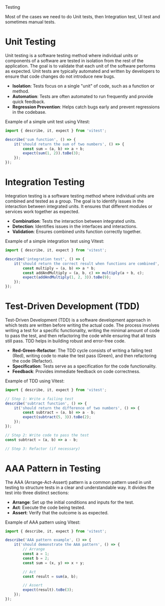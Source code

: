 Testing 

Most of the cases we need to do Unit tests, then Integration test, UI test and sometimes manual tests.

# Unit Testing

Unit testing is a software testing method where individual units or components of a software are tested in isolation from the rest of the application. The goal is to validate that each unit of the software performs as expected. Unit tests are typically automated and written by developers to ensure that code changes do not introduce new bugs.

- **Isolation**: Tests focus on a single "unit" of code, such as a function or method.
- **Automation**: Tests are often automated to run frequently and provide quick feedback.
- **Regression Prevention**: Helps catch bugs early and prevent regressions in the codebase.

Example of a simple unit test using Vitest:

```javascript
import { describe, it, expect } from 'vitest';

describe('sum function', () => {
    it('should return the sum of two numbers', () => {
        const sum = (a, b) => a + b;
        expect(sum(1, 2)).toBe(3);
    });
});
```

# Integration Testing

Integration testing is a software testing method where individual units are combined and tested as a group. The goal is to identify issues in the interaction between integrated units. It ensures that different modules or services work together as expected.

- **Combination**: Tests the interaction between integrated units.
- **Detection**: Identifies issues in the interfaces and interactions.
- **Validation**: Ensures combined units function correctly together.

Example of a simple integration test using Vitest:

```javascript
import { describe, it, expect } from 'vitest';

describe('integration test', () => {
    it('should return the correct result when functions are combined', () => {
        const multiply = (a, b) => a * b;
        const addAndMultiply = (a, b, c) => multiply(a + b, c);
        expect(addAndMultiply(1, 2, 3)).toBe(9);
    });
});
```

# Test-Driven Development (TDD)

Test-Driven Development (TDD) is a software development approach in which tests are written before writing the actual code. The process involves writing a test for a specific functionality, writing the minimal amount of code to pass the test, and then refactoring the code while ensuring that all tests still pass. TDD helps in building robust and error-free code.

- **Red-Green-Refactor**: The TDD cycle consists of writing a failing test (Red), writing code to make the test pass (Green), and then refactoring the code (Refactor).
- **Specification**: Tests serve as a specification for the code functionality.
- **Feedback**: Provides immediate feedback on code correctness.

Example of TDD using Vitest:

```javascript
import { describe, it, expect } from 'vitest';

// Step 1: Write a failing test
describe('subtract function', () => {
    it('should return the difference of two numbers', () => {
        const subtract = (a, b) => a - b;
        expect(subtract(5, 3)).toBe(2);
    });
});

// Step 2: Write code to pass the test
const subtract = (a, b) => a - b;

// Step 3: Refactor (if necessary)
```

# AAA Pattern in Testing

The AAA (Arrange-Act-Assert) pattern is a common pattern used in unit testing to structure tests in a clear and understandable way. It divides the test into three distinct sections:

- **Arrange**: Set up the initial conditions and inputs for the test.
- **Act**: Execute the code being tested.
- **Assert**: Verify that the outcome is as expected.

Example of AAA pattern using Vitest:

```javascript
import { describe, it, expect } from 'vitest';

describe('AAA pattern example', () => {
    it('should demonstrate the AAA pattern', () => {
        // Arrange 
        const a = 1;
        const b = 2;
        const sum = (x, y) => x + y;

        // Act
        const result = sum(a, b);

        // Assert
        expect(result).toBe(3);
    });
});
```

















